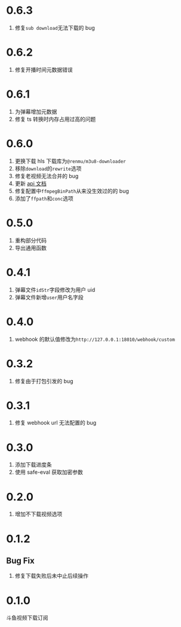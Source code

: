 # 0.6.3

1. 修复`sub download`无法下载的 bug

# 0.6.2

1. 修复开播时间元数据错误

# 0.6.1

1. 为弹幕增加元数据
2. 修复 ts 转换时内存占用过高的问题

# 0.6.0

1. 更换下载 hls 下载库为`@renmu/m3u8-downloader`
2. 移除`download`的`rewrite`选项
3. 修复老视频无法合并的 bug
4. 更新 [api 文档](./docs/api.md)
5. 修复配置中`ffmpegBinPath`从来没生效过的的 bug
6. 添加了`ffpath`和`conc`选项

# 0.5.0

1. 重构部分代码
2. 导出通用函数

# 0.4.1

1. 弹幕文件`idStr`字段修改为用户 uid
2. 弹幕文件新增`user`用户名字段

# 0.4.0

1. webhook 的默认值修改为`http://127.0.0.1:18010/webhook/custom`

# 0.3.2

1. 修复由于打包引发的 bug

# 0.3.1

1. 修复 webhook url 无法配置的 bug

# 0.3.0

1. 添加下载进度条
2. 使用 safe-eval 获取加密参数

# 0.2.0

1. 增加不下载视频选项

# 0.1.2

## Bug Fix

1. 修复下载失败后未中止后续操作

# 0.1.0

斗鱼视频下载订阅
